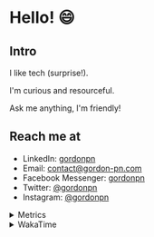 # Hello! 😄

## Intro

I like tech (surprise!).

I'm curious and resourceful.

Ask me anything, I'm friendly!

## Reach me at

- LinkedIn: [gordonpn](https://www.linkedin.com/in/gordonpn/)
- Email: [contact@gordon-pn.com](mailto:contact@gordon-pn.com)
- Facebook Messenger: [gordonpn](https://www.messenger.com/t/Gordonpn)
- Twitter: [@gordonpn](https://twitter.com/Gordonpn)
- Instagram: [@gordonpn](https://www.instagram.com/gordonpn/)

<details>
  <summary>Metrics</summary>

  <img align="center" src="https://github.com/gordonpn/gordonpn/blob/master/github-metrics.svg" alt="GitHub Metrics">

</details>

<details>
  <summary>WakaTime</summary>

  <!--START_SECTION:waka-->
📊 **This Week I Spent My Time On** 

```text
💬 Programming Languages: 
TypeScript               19 hrs 28 mins      ███████████████░░░░░░░░░░   58.75 % 
Java                     9 hrs 34 mins       ███████░░░░░░░░░░░░░░░░░░   28.87 % 
Brazil Dependency Config 1 hr 36 mins        █░░░░░░░░░░░░░░░░░░░░░░░░   04.85 % 
JSON                     1 hr 4 mins         █░░░░░░░░░░░░░░░░░░░░░░░░   03.25 % 
XML                      43 mins             █░░░░░░░░░░░░░░░░░░░░░░░░   02.19 % 

🔥 Editors: 
VS Code                  20 hrs 57 mins      ████████████████░░░░░░░░░   63.23 % 
IntelliJ IDEA            12 hrs 11 mins      █████████░░░░░░░░░░░░░░░░   36.77 % 
```


 Last Updated on 29/08/2024 16:24:38 UTC
<!--END_SECTION:waka-->
</details>
